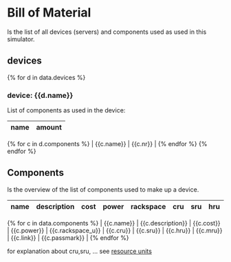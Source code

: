 # Bill of Material

Is the list of all devices (servers) and components used as used in this simulator.

## devices
{% for d in data.devices %}

### device: **{{d.name}}**

List of components as used in the device:

| name | amount | 
|------|------|
{% for c in d.components %}
| {{c.name}} | {{c.nr}} | 
{% endfor %}
{% endfor %}

## Components

Is the overview of the list of components used to make up a device.

| name | description | cost | power | rackspace | cru | sru | hru | mru | link | passmark |
|------|------|------|-------|-----------|-----|-----|-----|-----|------|----------|
{% for c in data.components %}
| {{c.name}} | {{c.description}} | {{c.cost}} | {{c.power}} | {{c.rackspace_u}} | {{c.cru}} | {{c.sru}}  | {{c.hru}} | {{c.mru}}  | {{c.link}}  | {{c.passmark}} |
{% endfor %}

for explanation about cru,sru, ... see [resource units](wiki:resource_units)

